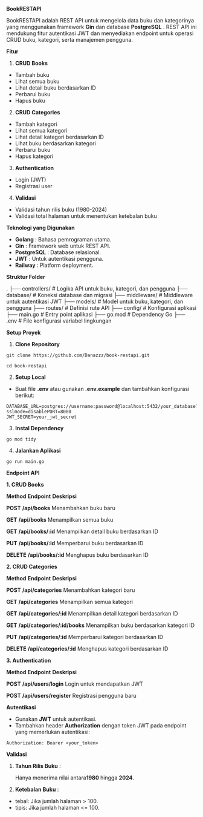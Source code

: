 **BookRESTAPI**

BookRESTAPI adalah REST API untuk mengelola data buku dan kategorinya yang menggunakan framework **Gin** dan database  **PostgreSQL** . REST API ini mendukung fitur autentikasi JWT dan menyediakan endpoint untuk operasi CRUD buku, kategori, serta manajemen pengguna.

**Fitur**

1. **CRUD Books**

* Tambah buku
* Lihat semua buku
* Lihat detail buku berdasarkan ID
* Perbarui buku
* Hapus buku

2. **CRUD Categories**

* Tambah kategori
* Lihat semua kategori
* Lihat detail kategori berdasarkan ID
* Lihat buku berdasarkan kategori
* Perbarui buku
* Hapus kategori

3. **Authentication**

* Login (JWT)
* Registrasi user

4. **Validasi**

* Validasi tahun rilis buku (1980-2024)
* Validasi total halaman untuk menentukan ketebalan buku

**Teknologi yang Digunakan**

* **Golang** : Bahasa pemrograman utama.
* **Gin** : Framework web untuk REST API.
* **PostgreSQL** : Database relasional.
* **JWT** : Untuk autentikasi pengguna.
* **Railway** : Platform deployment.

**Struktur Folder**

.
├── controllers/            # Logika API untuk buku, kategori, dan pengguna
├── database/              # Koneksi database dan migrasi
├── middleware/          # Middleware untuk autentikasi JWT
├── models/                 # Model untuk buku, kategori, dan pengguna
├── routes/                  # Definisi rute API
├── config/                 # Konfigurasi aplikasi
├── main.go               # Entry point aplikasi
├── go.mod               # Dependency Go
├── .env                    # File konfigurasi variabel lingkungan

**Setup Proyek**

1. **Clone Repository**

`git clone https://github.com/Danazzz/book-restapi.git`

`cd book-restapi`

2. **Setup Local**

* Buat file **.env** atau gunakan **.env.example** dan tambahkan konfigurasi berikut:

```
DATABASE_URL=postgres://username:password@localhost:5432/your_database?sslmode=disablePORT=8080
JWT_SECRET=your_jwt_secret
```

3. **Instal Dependency**

`go mod tidy`

4. **Jalankan Aplikasi**

`go run main.go`

**Endpoint API**

**1. CRUD Books**

**Method**		**Endpoint**		**Deskripsi**

**POST**		**/api/books**		Menambahkan buku baru

**GET**			**/api/books**		Menampilkan semua buku

**GET**			**/api/books/:id**	Menampilkan detail buku berdasarkan ID

**PUT**			**/api/books/:id**	Memperbarui buku berdasarkan ID

**DELETE**		**/api/books/:id**	Menghapus buku berdasarkan ID

**2. CRUD Categories**

**Method**		**Endpoint**				**Deskripsi**

**POST** 		**/api/categories**			Menambahkan kategori baru

**GET**			**/api/categories**			Menampilkan semua kategori

**GET**			**/api/categories/:id**		Menampilkan detail kategori berdasarkan ID

**GET**			**/api/categories/:id/books**	Menampilkan buku berdasarkan kategori ID

**PUT**			**/api/categories/:id**		Memperbarui kategori berdasarkan ID

**DELETE**		**/api/categories/:id**		Menghapus kategori berdasarkan ID

**3. Authentication**

**Method**		**Endpoint**			**Deskripsi**

**POST**		**/api/users/login**		Login untuk mendapatkan JWT

**POST**		**/api/users/register**	Registrasi pengguna baru

**Autentikasi**

* Gunakan **JWT** untuk autentikasi.
* Tambahkan header **Authorization** dengan token JWT pada endpoint yang memerlukan autentikasi:

`Authorization: Bearer <your_token>`

**Validasi**

1. **Tahun Rilis Buku** :

    Hanya menerima nilai antara**1980** hingga **2024**.

2. **Ketebalan Buku** :

* tebal: Jika jumlah halaman > 100.
* tipis: Jika jumlah halaman <= 100.
